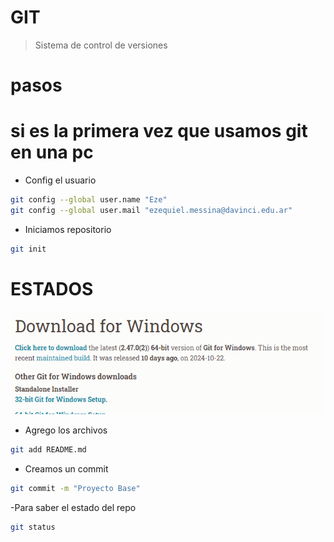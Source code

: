 # GIT 
> Sistema de control de versiones

# pasos

# si es la primera vez que usamos git en una pc 
- Config el usuario

``` bash
git config --global user.name "Eze"
git config --global user.mail "ezequiel.messina@davinci.edu.ar"
```

- Iniciamos repositorio
``` bash
git init 
```

# ESTADOS 
![areas](git.png)

- Agrego los archivos 
``` bash
git add README.md
```

- Creamos un commit 
``` bash
git commit -m "Proyecto Base"
```

-Para saber el estado del repo
``` bash
git status 
```


